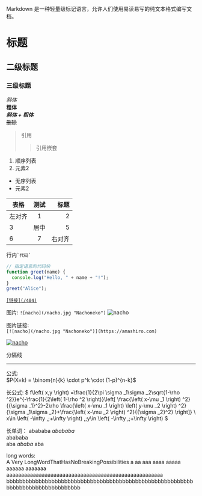 Markdown 是一种轻量级标记语言，允许人们使用易读易写的纯文本格式编写文档。

# 标题
## 二级标题
### 三级标题

*斜体*  
**粗体**  
***斜体 + 粗体***  
~~删除~~  
> 引用  
>> 引用嵌套  

1. 顺序列表
2. 元素2

- 无序列表
- 元素2

| 表格   | 测试 | 标题  |
| ----- | :--: | ----: |
| 左对齐 | 1   | 2      |
| 3     | 居中 | 5      |
| 6     | 7    | 右对齐 |

行内`` `代码` ``

```js
// 指定语言的代码块
function greet(name) {
  console.log("Hello, " + name + "!");
}
greet("Alice");
```

[`[链接](/404)`](/404)

图片: `![nacho](/nacho.jpg "Nachoneko")` ![nacho](/nacho.jpg "Nachoneko")

图片链接:  
`[![nacho](/nacho.jpg "Nachoneko")](https://amashiro.com)`

[![nacho](/nacho.jpg "Nachoneko")](https://amashiro.com)

分隔线

---

公式:  
$P(X=k) = \binom{n}{k} \cdot p^k \cdot (1-p)^{n-k}$

长公式:
$
f\left( x,y \right) =\frac{1}{2\pi \sigma _1\sigma _2\sqrt{1-\rho ^2}}e^{-\frac{1}{2\left( 1-\rho ^2 \right)}\left[ \frac{\left( x-\mu _1 \right) ^2}{{\sigma _1}^2}-2\rho \frac{\left( x-\mu _1 \right) \left( y-\mu _2 \right) ^2}{\sigma _1\sigma _2}+\frac{\left( x-\mu _2 \right) ^2}{{\sigma _2}^2} \right]}
\\
x\in \left( -\infty ,\;+\infty \right) ,\;y\in \left( -\infty ,\;+\infty \right) 
$

长单词：
abababa $abababa$  
abababa  
aba $ababa$ aba

long words:  
A Very LongWordThatHasNoBreakingPossibilities a aa aaa aaaa aaaaa aaaaaa aaaaaaa aaaaaaaaaaaaaaaaaaaaaaaaaaaaaaaaaaaaaaaaaaaaaaaaaaaaa bbbbbbbbbbbbbbbbbbbbbbbbbbbbbbbbbbbbbbbbbbbbbbbbbbbbbbbbbbbbbbbbbbbbbbbbbbbbbbbbb
